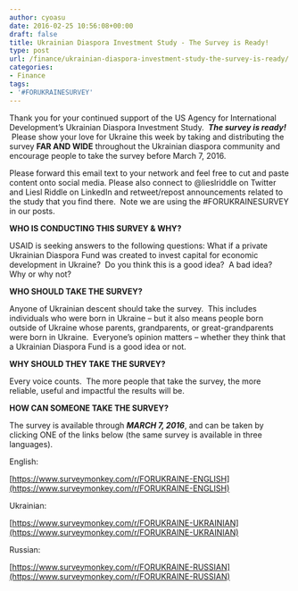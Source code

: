 ```yaml
---
author: cyoasu
date: 2016-02-25 10:56:08+00:00
draft: false
title: Ukrainian Diaspora Investment Study - The Survey is Ready!
type: post
url: /finance/ukrainian-diaspora-investment-study-the-survey-is-ready/
categories:
- Finance
tags:
- '#FORUKRAINESURVEY'
---
```


Thank you for your continued support of the US Agency for International Development’s Ukrainian Diaspora Investment Study.  **_The survey is ready!_**  Please show your love for Ukraine this week by taking and distributing the survey **FAR AND WIDE** throughout the Ukrainian diaspora community and encourage people to take the survey before March 7, 2016.

Please forward this email text to your network and feel free to cut and paste content onto social media. Please also connect to @lieslriddle on Twitter and Liesl Riddle on LinkedIn and retweet/repost announcements related to the study that you find there.  Note we are using the #FORUKRAINESURVEY in our posts.

**WHO IS CONDUCTING THIS SURVEY & WHY?**

USAID is seeking answers to the following questions: What if a private Ukrainian Diaspora Fund was created to invest capital for economic development in Ukraine?  Do you think this is a good idea?  A bad idea?  Why or why not?

**WHO SHOULD TAKE THE SURVEY?**

Anyone of Ukrainian descent should take the survey.  This includes individuals who were born in Ukraine – but it also means people born outside of Ukraine whose parents, grandparents, or great-grandparents were born in Ukraine.  Everyone’s opinion matters – whether they think that a Ukrainian Diaspora Fund is a good idea or not.

**WHY SHOULD THEY TAKE THE SURVEY?**

Every voice counts.  The more people that take the survey, the more reliable, useful and impactful the results will be.

**HOW CAN SOMEONE TAKE THE SURVEY?**

The survey is available through **_MARCH 7, 2016_**, and can be taken by clicking ONE of the links below (the same survey is available in three languages).

English:

[https://www.surveymonkey.com/r/FORUKRAINE-ENGLISH](https://www.surveymonkey.com/r/FORUKRAINE-ENGLISH)

Ukrainian:

[https://www.surveymonkey.com/r/FORUKRAINE-UKRAINIAN](https://www.surveymonkey.com/r/FORUKRAINE-UKRAINIAN)

Russian:

[https://www.surveymonkey.com/r/FORUKRAINE-RUSSIAN](https://www.surveymonkey.com/r/FORUKRAINE-RUSSIAN)
